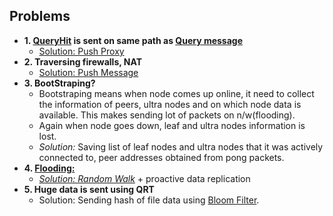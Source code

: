 ## Problems
- **1. [QueryHit](Message_Types.md) is sent on same path as [Query message](Message_Types.md)**
  - [Solution: Push Proxy](Node_Types.md)
- **2. Traversing firewalls, NAT**
  - [Solution: Push Message](Message_Types.md)
- **3. BootStraping?** 
  - Bootstraping means when node comes up online, it need to collect the information of peers, ultra nodes and on which node data is available. This makes sending lot of packets on n/w(flooding).
  - Again when node goes down, leaf and ultra nodes information is lost.
  - *Solution:* Saving list of leaf nodes and ultra nodes that it was actively connected to, peer addresses obtained from pong packets.
- **4. [Flooding:](/Networking/OSI-Layers/Layer5/P2P_OverlayNetwork/Types_of_Overlay_Network/Unstructured_Overlay/Exchanging_data.md)** 
  - *[Solution: Random Walk](/System-Design/Concepts/Hashing)* + proactive data replication
- **5. Huge data is sent using QRT**
  - Solution: Sending hash of file data using [Bloom Filter](/DS_Questions/Data_Structures/Probabilistic_Data_Structures).

